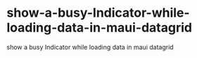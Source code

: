 # show-a-busy-Indicator-while-loading-data-in-maui-datagrid
show  a busy Indicator while loading data in maui datagrid
